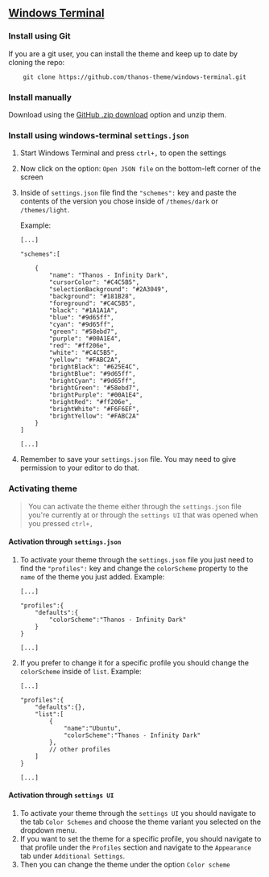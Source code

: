 ## [Windows Terminal](https://github.com/Microsoft/Terminal)

### Install using Git

If you are a git user, you can install the theme and keep up to date by cloning the repo:

```
    git clone https://github.com/thanos-theme/windows-terminal.git
```

### Install manually

Download using the [GitHub .zip download](https://github.com/thanos-theme/windows-terminal/archive/master.zip) option and unzip them.

### Install using windows-terminal `settings.json`

1.  Start Windows Terminal and press `ctrl+,` to open the settings
2.  Now click on the option: `Open JSON file` on the bottom-left corner of the screen
3.  Inside of `settings.json` file find the `"schemes":` key and paste the contents of the version you chose inside of `/themes/dark` or `/themes/light`.

    Example:

    ```
    [...]

    "schemes":[

        {
            "name": "Thanos - Infinity Dark",
            "cursorColor": "#C4C5B5",
            "selectionBackground": "#2A3049",
            "background": "#181B28",
            "foreground": "#C4C5B5",
            "black": "#1A1A1A",
            "blue": "#9d65ff",
            "cyan": "#9d65ff",
            "green": "#58ebd7",
            "purple": "#00A1E4",
            "red": "#ff206e",
            "white": "#C4C5B5",
            "yellow": "#FABC2A",
            "brightBlack": "#625E4C",
            "brightBlue": "#9d65ff",
            "brightCyan": "#9d65ff",
            "brightGreen": "#58ebd7",
            "brightPurple": "#00A1E4",
            "brightRed": "#ff206e",
            "brightWhite": "#F6F6EF",
            "brightYellow": "#FABC2A"
        }
    ]

    [...]
    ```

4.  Remember to save your `settings.json` file. You may need to give permission to your editor to do that.

### Activating theme

> You can activate the theme either through the `settings.json` file you're currently at or through the `settings UI` that was opened when you pressed `ctrl+,`

#### Activation through `settings.json`

1. To activate your theme through the `settings.json` file you just need to find the `"profiles":` key and change the `colorScheme` property to the `name` of the theme you just added.
   Example:

   ```
   [...]

   "profiles":{
       "defaults":{
           "colorScheme":"Thanos - Infinity Dark"
       }
   }

   [...]
   ```

2. If you prefer to change it for a specific profile you should change the `colorScheme` inside of `list`.
   Example:

   ```
   [...]

   "profiles":{
       "defaults":{},
       "list":[
           {
               "name":"Ubuntu",
               "colorScheme":"Thanos - Infinity Dark"
           },
           // other profiles
       ]
   }

   [...]
   ```

#### Activation through `settings UI`

1. To activate your theme through the `settings UI` you should navigate to the tab `Color Schemes` and choose the theme variant you selected on the dropdown menu.
2. If you want to set the theme for a specific profile, you should navigate to that profile under the `Profiles` section and navigate to the `Appearance` tab under `Additional Settings`.
3. Then you can change the theme under the option `Color scheme`
